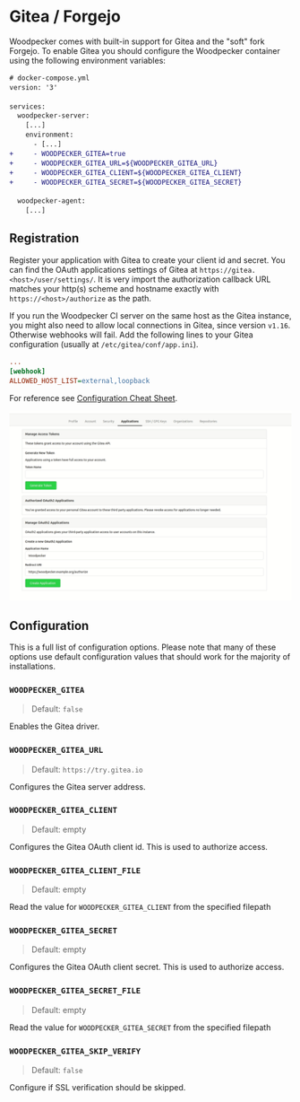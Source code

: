 # Gitea / Forgejo

Woodpecker comes with built-in support for Gitea and the "soft" fork Forgejo. To enable Gitea you should configure the Woodpecker container using the following environment variables:

```diff
# docker-compose.yml
version: '3'

services:
  woodpecker-server:
    [...]
    environment:
      - [...]
+     - WOODPECKER_GITEA=true
+     - WOODPECKER_GITEA_URL=${WOODPECKER_GITEA_URL}
+     - WOODPECKER_GITEA_CLIENT=${WOODPECKER_GITEA_CLIENT}
+     - WOODPECKER_GITEA_SECRET=${WOODPECKER_GITEA_SECRET}

  woodpecker-agent:
    [...]
```

## Registration

Register your application with Gitea to create your client id and secret. You can find the OAuth applications settings of Gitea at `https://gitea.<host>/user/settings/`. It is very import the authorization callback URL matches your http(s) scheme and hostname exactly with `https://<host>/authorize` as the path.

If you run the Woodpecker CI server on the same host as the Gitea instance, you might also need to allow local connections in Gitea, since version `v1.16`. Otherwise webhooks will fail. Add the following lines to your Gitea configuration (usually at `/etc/gitea/conf/app.ini`).

```ini
...
[webhook]
ALLOWED_HOST_LIST=external,loopback
```

For reference see [Configuration Cheat Sheet](https://docs.gitea.io/en-us/config-cheat-sheet/#webhook-webhook).

![gitea oauth setup](gitea_oauth.gif)

## Configuration

This is a full list of configuration options. Please note that many of these options use default configuration values that should work for the majority of installations.

### `WOODPECKER_GITEA`
>
> Default: `false`

Enables the Gitea driver.

### `WOODPECKER_GITEA_URL`
>
> Default: `https://try.gitea.io`

Configures the Gitea server address.

### `WOODPECKER_GITEA_CLIENT`
>
> Default: empty

Configures the Gitea OAuth client id. This is used to authorize access.

### `WOODPECKER_GITEA_CLIENT_FILE`
>
> Default: empty

Read the value for `WOODPECKER_GITEA_CLIENT` from the specified filepath

### `WOODPECKER_GITEA_SECRET`
>
> Default: empty

Configures the Gitea OAuth client secret. This is used to authorize access.

### `WOODPECKER_GITEA_SECRET_FILE`
>
> Default: empty

Read the value for `WOODPECKER_GITEA_SECRET` from the specified filepath

### `WOODPECKER_GITEA_SKIP_VERIFY`
>
> Default: `false`

Configure if SSL verification should be skipped.
